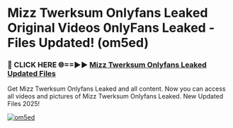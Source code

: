 # Mizz Twerksum Onlyfans Leaked Original Videos 0nlyFans Leaked - Files Updated! (om5ed)

<h3>🔴 CLICK HERE 🌐==►► <a href="https://tinyurl.com/x26r9saj" rel="nofollow">Mizz Twerksum Onlyfans Leaked Updated Files</a></h3>

Get Mizz Twerksum Onlyfans Leaked and all content. Now you can access all videos and pictures of Mizz Twerksum Onlyfans Leaked. New Updated Files 2025!

[![om5ed](https://i.imgur.com/LkgZPqh.gif)](https://tinyurl.com/x26r9saj)
